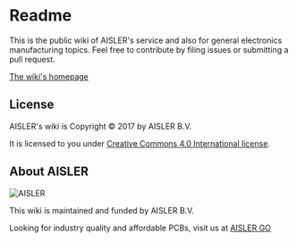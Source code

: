 # Readme #

This is the public wiki of AISLER's service and also for general electronics manufacturing topics. Feel free to contribute by filing issues or submitting a pull request.

[The wiki's homepage](Home.md)

## License

AISLER's wiki is Copyright © 2017 by AISLER B.V. 

It is licensed to you under [Creative Commons 4.0 International license](https://creativecommons.org/licenses/by/4.0/).

## About AISLER

![AISLER](https://cdn-2.aisler.net/assets/logo_invert_orange-7ca49b7abecdf2f857639df2c0de142889a9dc23d33af4b9f875db54c0bc417e.png)

This wiki is maintained and funded by AISLER B.V.

Looking for industry quality and affordable PCBs, visit us at [AISLER GO](https://go.aisler.net)



